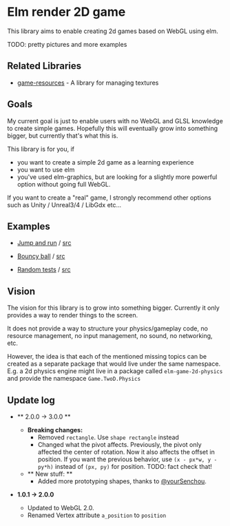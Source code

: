 # Elm render 2D game

This library aims to enable creating 2d games based on WebGL using elm.

TODO: pretty pictures and more examples


## Related Libraries

  * [game-resources](http://package.elm-lang.org/packages/Zinggi/elm-game-resources/latest) - A library for managing textures


## Goals

My current goal is just to enable users with no WebGL and GLSL knowledge to create simple games.
Hopefully this will eventually grow into something bigger, but currently that's what this is.

This library is for you, if
 * you want to create a simple 2d game as a learning experience
 * you want to use elm
 * you've used elm-graphics, but are looking for a slightly more powerful option without going full WebGL.


If you want to create a "real" game, I strongly recommend other options such as Unity / Unreal3/4 / LibGdx etc...


## Examples
 * [Jump and run](https://zinggi.github.io/elm-2d-game-examples/MarioLike.html) / [src](https://github.com/Zinggi/elm-2d-game-examples/blob/master/MarioLike.elm)

 * [Bouncy ball](https://zinggi.github.io/elm-2d-game-examples/bouncyBall.html) / [src](https://github.com/Zinggi/elm-2d-game-examples/blob/master/bouncyBall.elm)

 * [Random tests](https://zinggi.github.io/elm-2d-game-examples/example1.html) / [src](https://github.com/Zinggi/elm-2d-game-examples/blob/master/example1.elm)


## Vision

The vision for this library is to grow into something bigger.
Currently it only provides a way to render things to the screen.

It does not provide a way to structure your physics/gameplay code,
no resource management, no input management, no sound, no networking, etc.

However, the idea is that each of the mentioned missing topics can be created as a separate package that would live under the same namespace. E.g. a 2d physics engine might live in a package called `elm-game-2d-physics` and provide the namespace `Game.TwoD.Physics`

## Update log

* ** 2.0.0 -> 3.0.0 **
    * **Breaking changes:**
        - Removed `rectangle`. Use `shape rectangle` instead
        - Changed what the pivot affects.
        Previously, the pivot only affected the center of rotation. Now it also affects the offset in position. If you want the previous behavior, use `(x - px*w, y - py*h)` instead of `(px, py)` for position. TODO: fact check that!
    * ** New stuff: **
        - Added more prototyping shapes, thanks to [@yourSenchou](https://github.com/yourSenchou).

* **1.0.1 -> 2.0.0**
    * Updated to WebGL 2.0.
    * Renamed Vertex attribute `a_position` to `position`
